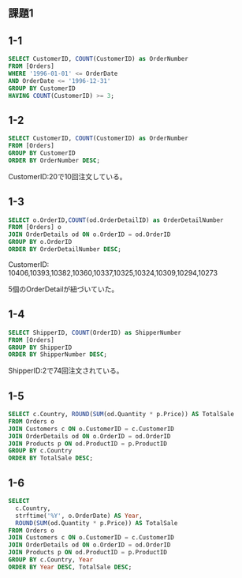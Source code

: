 ## 課題1

## 1-1
````sql
SELECT CustomerID, COUNT(CustomerID) as OrderNumber
FROM [Orders]
WHERE '1996-01-01' <= OrderDate
AND OrderDate <= '1996-12-31'
GROUP BY CustomerID
HAVING COUNT(CustomerID) >= 3;
````

## 1-2
````sql
SELECT CustomerID, COUNT(CustomerID) as OrderNumber
FROM [Orders]
GROUP BY CustomerID
ORDER BY OrderNumber DESC;
````

CustomerID:20で10回注文している。

## 1-3
````sql
SELECT o.OrderID,COUNT(od.OrderDetailID) as OrderDetailNumber
FROM [Orders] o
JOIN OrderDetails od ON o.OrderID = od.OrderID
GROUP BY o.OrderID
ORDER BY OrderDetailNumber DESC;
````

CustomerID: 10406,10393,10382,10360,10337,10325,10324,10309,10294,10273

5個のOrderDetailが紐づいていた。

## 1-4
````sql
SELECT ShipperID, COUNT(OrderID) as ShipperNumber
FROM [Orders]
GROUP BY ShipperID
ORDER BY ShipperNumber DESC;
````
ShipperID:2で74回注文されている。

## 1-5
````sql
SELECT c.Country, ROUND(SUM(od.Quantity * p.Price)) AS TotalSale
FROM Orders o
JOIN Customers c ON o.CustomerID = c.CustomerID
JOIN OrderDetails od ON o.OrderID = od.OrderID
JOIN Products p ON od.ProductID = p.ProductID
GROUP BY c.Country
ORDER BY TotalSale DESC;
````

## 1-6
````sql
SELECT
  c.Country,
  strftime('%Y', o.OrderDate) AS Year,
  ROUND(SUM(od.Quantity * p.Price)) AS TotalSale
FROM Orders o
JOIN Customers c ON o.CustomerID = c.CustomerID
JOIN OrderDetails od ON o.OrderID = od.OrderID
JOIN Products p ON od.ProductID = p.ProductID
GROUP BY c.Country, Year
ORDER BY Year DESC, TotalSale DESC;
````


